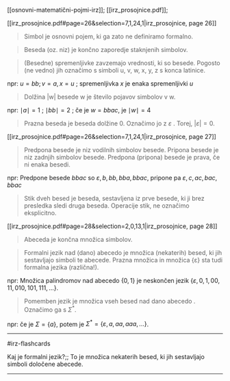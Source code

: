 [[osnovni-matematični-pojmi-irz]];
[[irz_prosojnice.pdf]];

[[irz_prosojnice.pdf#page=26&selection=7,1,24,1|irz_prosojnice, page 26]]

> Simbol je osnovni pojem, ki ga zato ne definiramo formalno.

> Beseda (oz. niz) je končno zaporedje staknjenih simbolov.

> (Besedne) spremenljivke zavzemajo vrednosti, ki so besede. Pogosto (ne vedno) jih označimo s simboli u, v, w, x, y, z s konca latinice.

npr: $u = bb; v = a, x = u$ ; spremenljivka $x$ je enaka spremenljivki $u$

> Dolžina |w| besede w je število pojavov simbolov v w.

npr: $\mid a \mid = 1$ ; $\mid bb \mid = 2$ ; če je $w = bbac$, je $\mid w \mid = 4$

> Prazna beseda je beseda dolžine 0. Označimo jo z $ε$ . Torej, $|ε| = 0$.

[[irz_prosojnice.pdf#page=26&selection=7,1,24,1|irz_prosojnice, page 27]]

> Predpona besede je niz vodilnih simbolov besede. Pripona besede je niz zadnjih simbolov besede. Predpona (pripona) besede je prava, če ni enaka besedi.

npr: Predpone besede $bbac$ so $\varepsilon, b, bb, bba, bbac$, pripone pa $\varepsilon, c, ac, bac, bbac$ 
> Stik dveh besed je beseda, sestavljena iz prve besede, ki ji brez presledka sledi druga beseda. Operacije stik, ne označimo eksplicitno.

[[irz_prosojnice.pdf#page=28&selection=2,0,13,1|irz_prosojnice, page 28]]

> Abeceda je končna množica simbolov.

> Formalni jezik nad (dano) abecedo je množica (nekaterih) besed, ki jih sestavljajo simboli te abecede. Prazna množica in množica {ε} sta tudi formalna jezika (različna!).

npr: Množica palindromov nad abecedo $\{0, 1\}$ je neskončen jezik $\{\varepsilon, 0, 1, 00, 11, 010, 101, 111, ...\}$.

> Pomemben jezik je množica vseh besed nad dano abecedo . Označimo ga s $\Sigma^*$.

npr: če je $\Sigma = \{a\}$, potem je $\Sigma^* = \{\varepsilon, a, aa, aaa, ...\}$.

---

#irz-flashcards 

Kaj je formalni jezik?;; To je množica nekaterih besed, ki jih sestavljajo simboli določene abecede.
<!--SR:!2024-10-16,1,190-->

---
